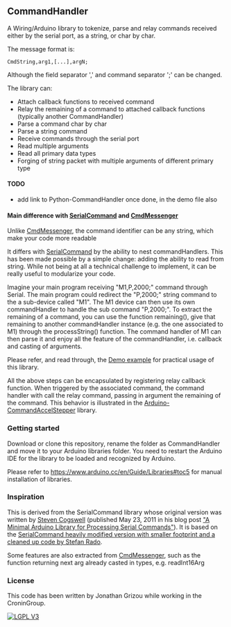 ## CommandHandler

A Wiring/Arduino library to tokenize, parse and relay commands received either by the serial port, as a string, or char by char.

The message format is:
```
CmdString,arg1,[...],argN;
```

Although the field separator ',' and command separator ';' can be changed.

The library can:
- Attach callback functions to received command
- Relay the remaining of a command to attached callback functions (typically another CommandHandler)
- Parse a command char by char
- Parse a string command
- Receive commands through the serial port
- Read multiple arguments
- Read all primary data types
- Forging of string packet with multiple arguments of different primary type

#### TODO

- add link to Python-CommandHandler once done, in the demo file also

#### Main difference with [SerialCommand](https://github.com/kroimon/Arduino-SerialCommand) and [CmdMessenger](https://github.com/thijse/Arduino-CmdMessenger)

Unlike [CmdMessenger](https://github.com/thijse/Arduino-CmdMessenger), the command identifier can be any string, which make your code more readable

It differs with [SerialCommand](https://github.com/kroimon/Arduino-SerialCommand) by the ability to nest commandHandlers. This has been made possible by a simple change: adding the ability to read from string. While not being at all a technical challenge to implement, it can be really useful to modularize your code.

Imagine your main program receiving "M1,P,2000;" command through Serial. The main program could redirect the "P,2000;" string command to the a sub-device called "M1". The M1 device can then use its own commandHandler to handle the sub command "P,2000;". To extract the remaining of a command, you can use the function remaining(), give that remaining to another commandHandler instance (e.g. the one associated to M1) through the processString() function. The command handler of M1 can then parse it and enjoy all the feature of the commandHandler, i.e. callback and casting of arguments.

Please refer, and read through, the [Demo example](examples/Demo/Demo.ino) for practical usage of this library.

All the above steps can be encapsulated by registering relay callback function. When triggered by the associated command, the command handler with call the relay command, passing in argument the remaining of the command. This behavior is illustrated in the [Arduino-CommandAccelStepper](https://github.com/croningp/Arduino-CommandAccelStepper) library.

### Getting started

Download or clone this repository, rename the folder as CommandHandler and move it to your Arduino libraries folder. You need to restart the Arduino IDE for the library to be loaded and recognized by Arduino.

Please refer to https://www.arduino.cc/en/Guide/Libraries#toc5 for manual installation of libraries.

### Inspiration

This is derived from the SerialCommand library whose original version was written by [Steven Cogswell](http://husks.wordpress.com) (published May 23, 2011 in his blog post ["A Minimal Arduino Library for Processing Serial Commands"](http://husks.wordpress.com/2011/05/23/a-minimal-arduino-library-for-processing-serial-commands/)). It is based on the [SerialCommand heavily modified version with smaller footprint and a cleaned up code by Stefan Rado](https://github.com/kroimon/Arduino-SerialCommand).

Some features are also extracted from [CmdMessenger](https://github.com/thijse/Arduino-CmdMessenger), such as the function returning next arg already casted in types, e.g. readInt16Arg

### License

This code has been written by Jonathan Grizou while working in the CroninGroup.

[![LGPL V3](http://www.gnu.org/graphics/lgplv3-147x51.png)](http://www.gnu.org/licenses/lgpl-3.0.en.html)
